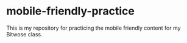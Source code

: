 # mobile-friendly-practice
This is my repository for practicing the mobile friendly content for my Bitwose class.
